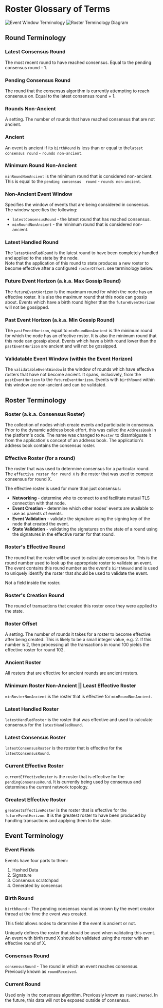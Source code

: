 # Roster Glossary of Terms
![Event Window Terminology](./EventWindowTerminology.drawio.svg)
![Roster Terminology Diagram](./RosterTerminologyDiagram.drawio.svg)
## Round Terminology

### Latest Consensus Round

The most recent round to have reached consensus.  Equal to the pending consensus round - 1.

### Pending Consensus Round

The round that the consensus algorithm is currently attempting to reach consensus on. Equal to the latest 
consensus round + 1.

### Rounds Non-Ancient

A setting. The number of rounds that have reached consensus that are not ancient.

### Ancient

An event is ancient if its `birthRound` is less than or equal to the`latest consensus round` - `rounds non-ancient`.

### Minimum Round Non-Ancient

`minRoundNonAncient` is the minimum round that is considered non-ancient.  This is equal to the `pending consensus 
round` - `rounds non-ancient`.

### Non-Ancient Event Window

Specifies the window of events that are being considered in consensus.  The window specifies the following:
* `latestConsensusRound` - the latest round that has reached consensus.
* `minRoundNonAncient` - the minimum round that is considered non-ancient. 

### Latest Handled Round

The `latestHandledRound` is the latest round to have been completely handled and applied to the state by the node.  
Note that the application of this round to state produces a new roster to become effective after a configured 
`rosterOffset`.  see terminology below.  

### Future Event Horizon (a.k.a. Max Gossip Round)  

The `futureEventHorizon` is the maximum round for which the node has an effective roster.  It is also the 
maximum round that this node can gossip about.  Events which have a birth round higher than the `futureEventHorizon` 
will not be gossipped.    

### Past Event Horizon (a.k.a. Min Gossip Round)

The `pastEventHorizon`, equal to `minRoundNonAncient` is the minimum round for which the node has an effective roster. 
It is also the minimum round that this node can gossip about.  Events which have a birth round lower than the
`pastEventHorizon` are ancient and will not be gossipped.

### Validatable Event Window (within the Event Horizon)

The `validatableEventWindow` is the window of rounds which have effective rosters that have not become ancient.  It 
spans, inclusively, from the `pastEventHorizon` to the `futureEventHorizon`.  Events with `birthRound` within this 
window are non-ancient and can be validated.

## Roster Terminology

### Roster (a.k.a. Consensus Roster)

The collection of nodes which create events and participate in consensus.  Prior to the dynamic address book effort, 
this was called the `AddressBook` in the platform's code.  The name was changed to `Roster` to disambiguate it from 
the application's concept of an address book.  The application's address book contains the consensus roster.  

### Effective Roster (for a round) 

The roster that was used to determine consensus for a particular round.  The `effective roster for round X` is the 
roster that was used to compute consensus for round X. 

The effective roster is used for more than just consensus:
* **Networking** - determine who to connect to and facilitate mutual TLS connection with that node. 
* **Event Creation** - determine which other nodes' events are available to use as parents of events.
* **Event Validation** - validate the signature using the signing key of the node that created the event.
* **State Validation** - validating the signatures on the state of a round using the signatures in the effective 
  roster for that round.

### Roster's Effective Round
The round that the roster will be used to calculate consensus for. This is the round number used to look up the 
appropriate roster to validate an event. The event contains this round number as the event's `birthRound` and is 
used to uniquely identify the roster that should be used to validate the event.

Not a field inside the roster. 

### Roster's Creation Round

The round of transactions that created this roster once they were applied to the state. 

### Roster Offset

A setting.  The number of rounds it takes for a roster to become effective after being created. This is likely to be 
a small integer value, e.g. 2. If this number is 2, then processing all the transactions in round 100 yields the 
effective roster for round 102.

### Ancient Roster

All rosters that are effective for ancient rounds are ancient rosters. 

### Minimum Roster Non-Ancient || Least Effective Roster

`minRosterNonAncient` is the roster that is effective for `minRoundNonAncient`.  

### Latest Handled Roster

`latestHandledRoster` is the roster that was effective and used to calculate consensus for the `latestHandledRound`.

### Latest Consensus Roster

`latestConsensusRoster` is the roster that is effective for the `latestConsensusRound`.

### Current Effective Roster

`currentEffectiveRoster` is the roster that is effective for the `pendingConsensusRound`.  It is currently being 
used by consensus and determines the current network topology.  

### Greatest Effective Roster

`greatestEffectiveRoster` is the roster that is effective for the `futureEventHorizon`.  It is the greatest roster 
to have been produced by handling transactions and applying them to the state. 

## Event Terminology

### Event Fields

Events have four parts to them: 
1. Hashed Data
2. Signature
3. Consensus scratchpad
4. Generated by consensus

### Birth Round

`birthRound` - The pending consensus round as known by the event creator thread at the time the event was created. 

This field allows nodes to determine if the event is ancient or not. 

Uniquely defines the roster that should be used when validating this event.  An event with birth round X should be 
validated using the roster with an effective round of X. 

### Consensus Round

`consensusRound` - The round in which an event reaches consensus.  Previously known as `roundReceived`.

### Current Round

Used only in the consensus algorithm. Previously known as `roundCreated`. In the future, this data will 
not be exposed outside of consensus.

